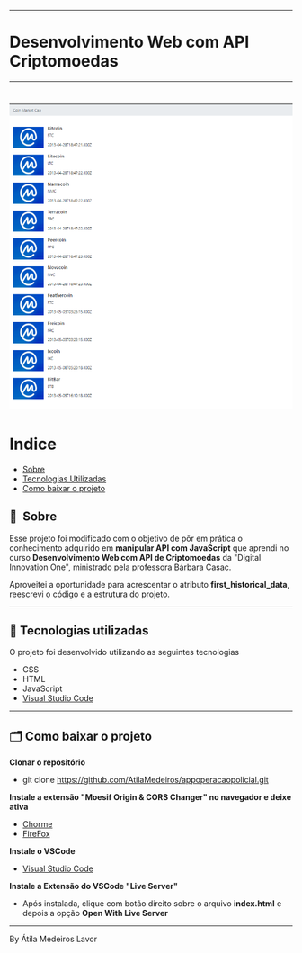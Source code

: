 
---
# Desenvolvimento Web com API Criptomoedas
---

<h1>
    <img src="https://github.com/AtilaMedeiros/criptomoedasAPI-HTML-JavaScript/blob/main/img/web-list.png">
</h1>


# Indice

- [Sobre](#-sobre)
- [Tecnologias Utilizadas](#-tecnologias-utilizadas)
- [Como baixar o projeto](#-como-baixar-o-projeto)

## 🔖&nbsp; Sobre


Esse projeto foi modificado com o objetivo de pôr em prática o conhecimento adquirido em **manipular API com JavaScript** que aprendi no curso **Desenvolvimento Web com API de Criptomoedas** da "Digital Innovation One",  ministrado pela professora Bárbara Casac. 

Aproveitei a oportunidade para acrescentar o atributo **first_historical_data**, reescrevi o código e a estrutura do projeto.


---

## 🚀 Tecnologias utilizadas

O projeto foi desenvolvido utilizando as seguintes tecnologias

- CSS
- HTML
- JavaScript
- [Visual Studio Code](https://code.visualstudio.com/download/)

---

## 🗂 Como baixar o projeto

**Clonar o repositório**
- git clone https://github.com/AtilaMedeiros/appoperacaopolicial.git

**Instale a extensão "Moesif Origin & CORS Changer" no navegador e deixe ativa**
- [Chorme](https://chrome.google.com/webstore/detail/moesif-origin-cors-change/digfbfaphojjndkpccljibejjbppifbc)
- [FireFox](https://addons.mozilla.org/en-US/firefox/addon/moesif-origin-cors-changer1/)


**Instale o VSCode**
- [Visual Studio Code](https://code.visualstudio.com/download/)

**Instale a Extensão do VSCode "Live Server"**
 - Após instalada, clique com botão direito sobre o arquivo **index.html** e depois a opção **Open With Live Server**



---
By Átila Medeiros Lavor
